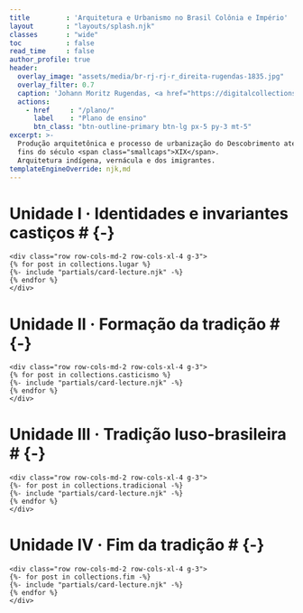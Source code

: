 ```yaml
---
title         : 'Arquitetura e Urbanismo no Brasil Colônia e Império'
layout        : "layouts/splash.njk"
classes       : "wide"
toc           : false
read_time     : false
author_profile: true
header:
  overlay_image: "assets/media/br-rj-rj-r_direita-rugendas-1835.jpg"
  overlay_filter: 0.7
  caption: 'Johann Moritz Rugendas, <a href="https://digitalcollections.nypl.org/items/510d47d9-7b85-a3d9-e040-e00a18064a99">Rua Direita no Rio de Janeiro</a>, 1835'
  actions:
    - href     : "/plano/"
      label    : "Plano de ensino"
      btn_class: "btn-outline-primary btn-lg px-5 py-3 mt-5"
excerpt: >-
  Produção arquitetônica e processo de urbanização do Descobrimento até
  fins do século <span class="smallcaps">XIX</span>.
  Arquitetura indígena, vernácula e dos imigrantes.
templateEngineOverride: njk,md
---
```


# Unidade I · Identidades e invariantes castiços # {-}

```{=html}
<div class="row row-cols-md-2 row-cols-xl-4 g-3">
{% for post in collections.lugar %}
{%- include "partials/card-lecture.njk" -%}
{% endfor %}
</div>
```

# Unidade II · Formação da tradição # {-}

```{=html}
<div class="row row-cols-md-2 row-cols-xl-4 g-3">
{% for post in collections.casticismo %}
{%- include "partials/card-lecture.njk" -%}
{% endfor %}
</div>
```

# Unidade III · Tradição luso-brasileira # {-}

```{=html}
<div class="row row-cols-md-2 row-cols-xl-4 g-3">
{%- for post in collections.tradicional -%}
{%- include "partials/card-lecture.njk" -%}
{% endfor %}
</div>
```

# Unidade IV · Fim da tradição # {-}

```{=html}
<div class="row row-cols-md-2 row-cols-xl-4 g-3">
{%- for post in collections.fim -%}
{%- include "partials/card-lecture.njk" -%}
{% endfor %}
</div>
```

